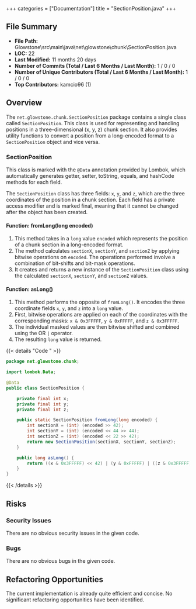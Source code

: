 +++
categories = ["Documentation"]
title = "SectionPosition.java"
+++

## File Summary

- **File Path:** Glowstone\src\main\java\net\glowstone\chunk\SectionPosition.java
- **LOC:** 22
- **Last Modified:** 11 months 20 days
- **Number of Commits (Total / Last 6 Months / Last Month):** 1 / 0 / 0
- **Number of Unique Contributors (Total / Last 6 Months / Last Month):** 1 / 0 / 0
- **Top Contributors:** kamcio96 (1)

## Overview

The `net.glowstone.chunk.SectionPosition` package contains a single class called `SectionPosition`. This class is used for representing and handling positions in a three-dimensional (x, y, z) chunk section. It also provides utility functions to convert a position from a long-encoded format to a `SectionPosition` object and vice versa.

### SectionPosition

This class is marked with the `@Data` annotation provided by Lombok, which automatically generates getter, setter, toString, equals, and hashCode methods for each field.

The `SectionPosition` class has three fields: `x`, `y`, and `z`, which are the three coordinates of the position in a chunk section. Each field has a private access modifier and is marked final, meaning that it cannot be changed after the object has been created.

#### Function: fromLong(long encoded)

1. This method takes in a `long` value `encoded` which represents the position of a chunk section in a long-encoded format.
2. The method calculates `sectionX`, `sectionY`, and `sectionZ` by applying bitwise operations on `encoded`. The operations performed involve a combination of bit-shifts and bit-mask operations.
3. It creates and returns a new instance of the `SectionPosition` class using the calculated `sectionX`, `sectionY`, and `sectionZ` values.

#### Function: asLong()

1. This method performs the opposite of `fromLong()`. It encodes the three coordinate fields `x`, `y`, and `z` into a `long` value.
2. First, bitwise operations are applied on each of the coordinates with the corresponding masks: `x & 0x3FFFFF`, `y & 0xFFFFF`, and `z & 0x3FFFFF`.
3. The individual masked values are then bitwise shifted and combined using the OR `|` operator.
4. The resulting `long` value is returned.


{{< details "Code " >}}
```java
package net.glowstone.chunk;

import lombok.Data;

@Data
public class SectionPosition {

    private final int x;
    private final int y;
    private final int z;

    public static SectionPosition fromLong(long encoded) {
        int sectionX = (int) (encoded >> 42);
        int sectionY = (int) (encoded << 44 >> 44);
        int sectionZ = (int) (encoded << 22 >> 42);
        return new SectionPosition(sectionX, sectionY, sectionZ);
    }

    public long asLong() {
        return ((x & 0x3FFFFF) << 42) | (y & 0xFFFFF) | ((z & 0x3FFFFF) << 20);
    }
}

```
{{< /details >}}


## Risks

### Security Issues

There are no obvious security issues in the given code.

### Bugs

There are no obvious bugs in the given code.

## Refactoring Opportunities

The current implementation is already quite efficient and concise. No significant refactoring opportunities have been identified.